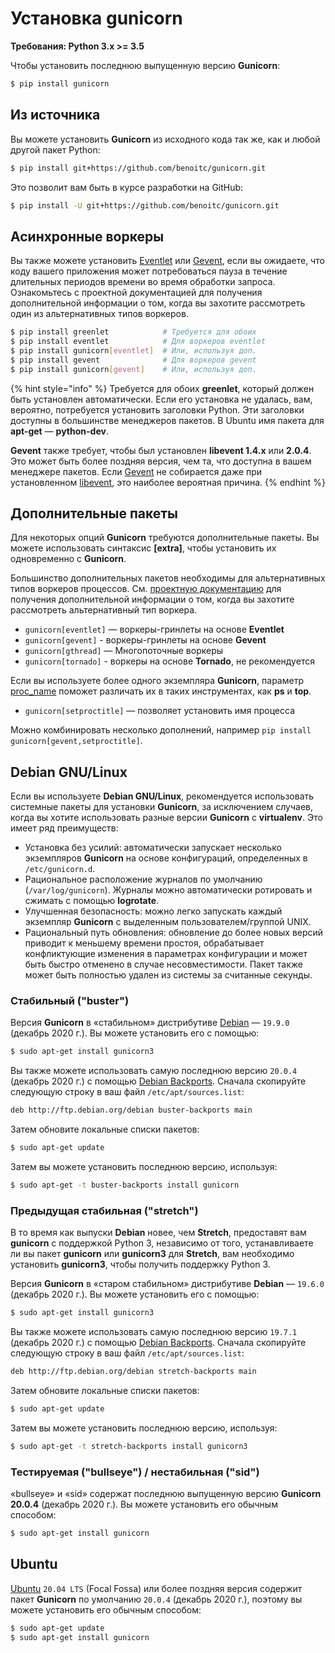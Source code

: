 # Установка gunicorn

**Требования: Python 3.x >= 3.5**

Чтобы установить последнюю выпущенную версию **Gunicorn**:

```bash
$ pip install gunicorn
```

## Из источника

Вы можете установить **Gunicorn** из исходного кода так же, как и любой другой пакет Python:

```bash
$ pip install git+https://github.com/benoitc/gunicorn.git
```

Это позволит вам быть в курсе разработки на GitHub:

```bash
$ pip install -U git+https://github.com/benoitc/gunicorn.git
```

## Асинхронные воркеры

Вы также можете установить [Eventlet](http://eventlet.net/) или [Gevent](http://www.gevent.org/), если вы ожидаете, что коду вашего приложения может потребоваться пауза в течение длительных периодов времени во время обработки запроса. Ознакомьтесь с проектной документацией для получения дополнительной информации о том, когда вы захотите рассмотреть один из альтернативных типов воркеров.

```bash
$ pip install greenlet            # Требуется для обоих
$ pip install eventlet            # Для воркеров eventlet
$ pip install gunicorn[eventlet]  # Или, используя доп.
$ pip install gevent              # Для воркеров gevent
$ pip install gunicorn[gevent]    # Или, используя доп.
```

{% hint style="info" %}
Требуется для обоих **greenlet**, который должен быть установлен автоматически. Если его установка не удалась, вам, вероятно, потребуется установить заголовки Python. Эти заголовки доступны в большинстве менеджеров пакетов. В Ubuntu имя пакета для **apt-get** — **python-dev**.

**Gevent** также требует, чтобы был установлен **libevent 1.4.x** или **2.0.4**. Это может быть более поздняя версия, чем та, что доступна в вашем менеджере пакетов. Если [Gevent](http://www.gevent.org/) не собирается даже при установленном [libevent](http://libevent.org/), это наиболее вероятная причина.
{% endhint %}

## Дополнительные пакеты

Для некоторых опций **Gunicorn** требуются дополнительные пакеты. Вы можете использовать синтаксис **\[extra]**, чтобы установить их одновременно с **Gunicorn**.

Большинство дополнительных пакетов необходимы для альтернативных типов воркеров процессов. См. [проектную документацию](dizain-gunicorn.md) для получения дополнительной информации о том, когда вы захотите рассмотреть альтернативный тип воркера.

* `gunicorn[eventlet]` — воркеры-гринлеты на основе **Eventlet**
* `gunicorn[gevent]` - воркеры-гринлеты на основе **Gevent**
* `gunicorn[gthread]` — Многопоточные воркеры
* `gunicorn[tornado]` - воркеры на основе **Tornado**, не рекомендуется

Если вы используете более одного экземпляра **Gunicorn**, параметр [proc\_name](nastroika-gunicorn.md) поможет различать их в таких инструментах, как **ps** и **top**.

* `gunicorn[setproctitle]` — позволяет установить имя процесса

Можно комбинировать несколько дополнений, например `pip install gunicorn[gevent,setproctitle]`.

## Debian GNU/Linux

Если вы используете **Debian GNU/Linux**, рекомендуется использовать системные пакеты для установки **Gunicorn**, за исключением случаев, когда вы хотите использовать разные версии **Gunicorn** с **virtualenv**. Это имеет ряд преимуществ:

* Установка без усилий: автоматически запускает несколько экземпляров **Gunicorn** на основе конфигураций, определенных в `/etc/gunicorn.d`.
* Рациональное расположение журналов по умолчанию (`/var/log/gunicorn`). Журналы можно автоматически ротировать и сжимать с помощью **logrotate**.
* Улучшенная безопасность: можно легко запускать каждый экземпляр **Gunicorn** с выделенным пользователем/группой UNIX.
* Рациональный путь обновления: обновление до более новых версий приводит к меньшему времени простоя, обрабатывает конфликтующие изменения в параметрах конфигурации и может быть быстро отменено в случае несовместимости. Пакет также может быть полностью удален из системы за считанные секунды.

### Стабильный ("buster")

Версия **Gunicorn** в «стабильном» дистрибутиве [Debian](https://www.debian.org/) — `19.9.0` (декабрь 2020 г.). Вы можете установить его с помощью:

```bash
$ sudo apt-get install gunicorn3
```

Вы также можете использовать самую последнюю версию `20.0.4` (декабрь 2020 г.) с помощью [Debian Backports](https://backports.debian.org/). Сначала скопируйте следующую строку в ваш файл `/etc/apt/sources.list`:

```bash
deb http://ftp.debian.org/debian buster-backports main
```

Затем обновите локальные списки пакетов:

```bash
$ sudo apt-get update
```

Затем вы можете установить последнюю версию, используя:

```bash
$ sudo apt-get -t buster-backports install gunicorn
```

### Предыдущая стабильная ("stretch")

В то время как выпуски **Debian** новее, чем **Stretch**, предоставят вам **gunicorn** с поддержкой Python 3, независимо от того, устанавливаете ли вы пакет **gunicorn** или **gunicorn3** для **Stretch**, вам необходимо установить **gunicorn3**, чтобы получить поддержку Python 3.

Версия **Gunicorn** в «старом стабильном» дистрибутиве **Debian** — `19.6.0` (декабрь 2020 г.). Вы можете установить его с помощью:

```bash
$ sudo apt-get install gunicorn3
```

Вы также можете использовать самую последнюю версию `19.7.1` (декабрь 2020 г.) с помощью [Debian Backports](https://backports.debian.org/). Сначала скопируйте следующую строку в ваш файл `/etc/apt/sources.list`:

```bash
deb http://ftp.debian.org/debian stretch-backports main
```

Затем обновите локальные списки пакетов:

```bash
$ sudo apt-get update
```

Затем вы можете установить последнюю версию, используя:

```bash
$ sudo apt-get -t stretch-backports install gunicorn3
```

### Тестируемая ("bullseye") / нестабильная ("sid")

«bullseye» и «sid» содержат последнюю выпущенную версию **Gunicorn 20.0.4** (декабрь 2020 г.). Вы можете установить его обычным способом:

```bash
$ sudo apt-get install gunicorn
```

## Ubuntu

[Ubuntu](https://www.ubuntu.com/) `20.04 LTS` (Focal Fossa) или более поздняя версия содержит пакет **Gunicorn** по умолчанию `20.0.4` (декабрь 2020 г.), поэтому вы можете установить его обычным способом:

```bash
$ sudo apt-get update
$ sudo apt-get install gunicorn
```
